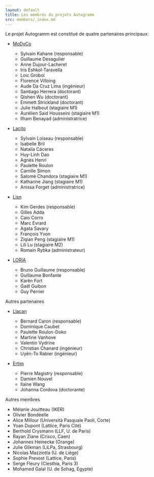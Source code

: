 ```yaml
---
layout: default
title: Les membres du projets Autogramm
src: members/_index.md
---
```


Le projet Autogramm est constitué de quatre partenaires principaux:
  
* [MoDyCo](https://modyco.fr/)
  * Sylvain Kahane (responsable)
  * Guillaume Desagulier
  * Anne Dujour-Lacheret
  * Iris Eshkol-Taravella
  * Loic Grobol
  * Florence Villoing
  * Aude Da Cruz Lima (ingénieur)
  * Santiago Herrera (doctorant)
  * Qishen Wu (doctorant)
  * Emmett Strickland (doctorant)
  * Julie Halbout (stagiaire M1)
  * Aurélien Said Housseini (stagiaire M1)
  * Ilham Benayad (administratrice)
 
* [Lacito](https://www.lacito.cnrs.fr/)
  * Sylvain Loiseau (responsable)
  * Isabelle Bril
  * Natalia Cáceres
  * Huy-Linh Dao
  * Agnès Henri
  * Paulette Roulon
  * Camille Simon
  * Salomé Chandora (stagiaire M1)
  * Katharine Jiang (stagiaire M1)
  * Anissa Forget (administratrice)
 
* [Lisn](https://www.lisn.upsaclay.fr/)
  * Kim Gerdes (responsable)
  * Gilles Adda
  * Caio Corro
  * Marc Evrard
  * Agata Savary
  * François Yvon
  * Ziqian Peng (stagiaire M1)
  * Lili Lu (stagiaire M2)
  * Romain Rybka (administrateur)
 
* [LORIA](https://www.loria.fr)
  * Bruno Guillaume (responsable)
  * Guillaume Bonfante
  * Karën Fort
  * Gaël Guibon
  * Guy Perrier
 
Autres partenaires

* [Llacan](https://llacan.cnrs.fr/)
  * Bernard Caron (responsable)
  * Dominique Caubet
  * Paulette Roulon-Doko
  * Martine Vanhove
  * Valentin Vydrine
  * Christian Chanard (ingénieur)
  * Uyên-To Rabier (ingénieur)

* [Ertim](https://er-tim.fr/)
  * Pierre Magistry (responsable)
  * Damien Nouvel
  * Ilaine Wang
  * Johanna Cordova (doctorante)

Autres membres

  * Mélanie Jouitteau (IKER)
  * Olivier Bondéelle
  * Alice Millour (Università Pasquale Paoli, Corte)
  * Yoan Dupont (Lattice, Paris Cité)
  * Berthold Crysmann (LLF, U. de Paris)
  * Rayan Ziane (Crisco, Caen)
  * Johannes Heinecke (Orange)
  * Julie Glikman (LiLPa, Strasbourg)
  * Nicolas Mazziotta (U. de Liège)
  * Sophie Prevost (Lattice, Paris)
  * Serge Fleury (Clesthia, Paris 3)
  * Mohamed Galal (U. de Sohag, Egypte)


